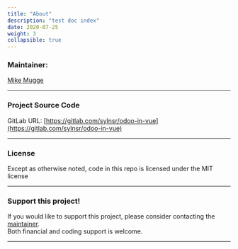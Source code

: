 ```yaml
---
title: "About"
description: "test doc index"
date: 2020-07-25
weight: 3
collapsible: true
---
```


### Maintainer:

[Mike Mugge](https://www.linkedin.com/in/michaelmugge/)

---

### Project Source Code

GitLab URL: [https://gitlab.com/sylnsr/odoo-in-vue](https://gitlab.com/sylnsr/odoo-in-vue)

---

### License

Except as otherwise noted, code in this repo is licensed under the MIT license

--- 

### Support this project!

If you would like to support this project, please consider contacting the [maintainer]((https://www.linkedin.com/in/michaelmugge/)).  
Both financial and coding support is welcome.

---

